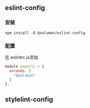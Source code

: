 ## eslint-config
### 安装
```shell
npm install -D @solumon/eslint-config
```
### 配置
在.eslintrc.js添加
```javascript
module.exports = {
  extends: [
    "@solumon"
  ]
};
```

## stylelint-config
